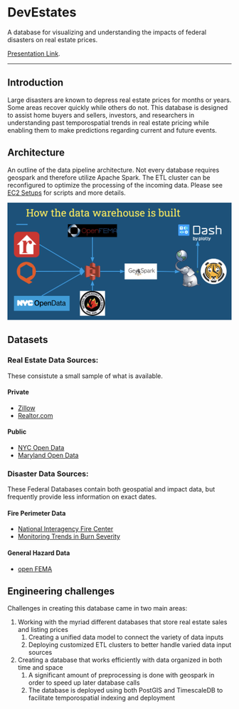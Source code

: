 # DevEstates

A database for visualizing and understanding the impacts of federal disasters on real estate prices.

[Presentation Link](https://docs.google.com/presentation/d/1fM4c-hD97hTDSLZJ_2v7Q0EnnE1rqgqjD7lkrD-M9ck/edit?usp=sharing).

<hr/>

## Introduction
Large disasters are known to depress real estate prices for months or years. Some areas recover quickly while others do not. This database is designed to assist home buyers and sellers, investors, and researchers in understanding past temporospatial trends in real estate pricing while enabling them to make predictions regarding current and future events.

## Architecture
An outline of the data pipeline architecture. Not every database requires geospark and therefore utilize Apache Spark. The ETL cluster can be reconfigured to optimize the processing of the incoming data. Please see [EC2 Setups](https://github.com/jsflevitt/DevEstates/tree/master/Setup) for scripts and more details.

![Data Pipeline](https://github.com/jsflevitt/DevEstates/blob/master/images/DataPipelineOverview.png)

## Datasets

### Real Estate Data Sources:
These consistute a small sample of what is available.

#### Private
- [Zillow](https://www.quandl.com/data/ZILLOW-Zillow-Real-Estate-Research)
- [Realtor.com](https://www.realtor.com/research/data/)

#### Public
- [NYC Open Data](https://data.cityofnewyork.us/browse?q=DOF%3A%20Neighborhood%20Sales%20by%20Neighborhood%20Citywide%20by%20Borough&sortBy=relevance)
- [Maryland Open Data](https://opendata.maryland.gov/Business-and-Economy/Maryland-Real-Property-Assessments-Hidden-Property/ed4q-f8tm)

### Disaster Data Sources:
These Federal Databases contain both geospatial and impact data, but frequently provide less information on exact dates.
#### Fire Perimeter Data
- [National Interagency Fire Center](https://data-nifc.opendata.arcgis.com)
- [Monitoring Trends in Burn Severity](https://www.mtbs.gov/direct-download)

#### General Hazard Data
- [open FEMA](https://www.fema.gov/data-sets)

## Engineering challenges
Challenges in creating this database came in two main areas:
1. Working with the myriad different databases that store real estate sales and listing prices
      1. Creating a unified data model to connect the variety of data inputs
      2. Deploying customized ETL clusters to better handle varied data input sources
2. Creating a database that works efficiently with data organized in both time and space
      1. A significant amount of preprocessing is done with geospark in order to speed up later database calls
      2. The database is deployed using both PostGIS and TimescaleDB to facilitate temporospatial indexing and deployment
